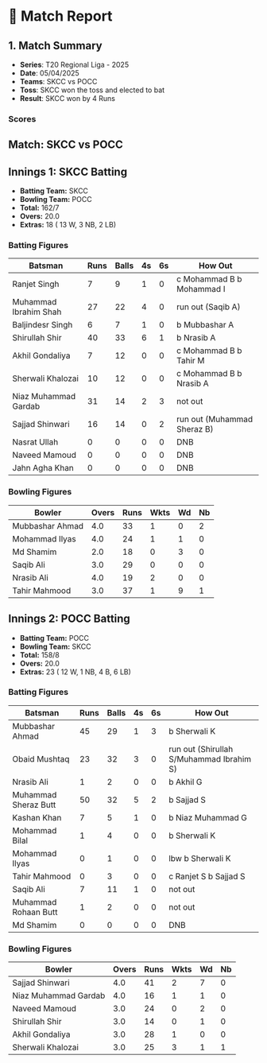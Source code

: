 # 🏏 Match Report

## 1. Match Summary

- **Series**: T20 Regional Liga - 2025  
- **Date**: 05/04/2025  
- **Teams**: SKCC vs POCC  
- **Toss**: SKCC won the toss and elected to bat  
- **Result**: SKCC won by 4 Runs  

### Scores
## Match: SKCC vs POCC

## Innings 1: SKCC Batting

- **Batting Team:** SKCC
- **Bowling Team:** POCC
- **Total:** 162/7
- **Overs:** 20.0
- **Extras:** 18 ( 13 W, 3 NB, 2 LB)

### Batting Figures

| Batsman | Runs | Balls | 4s | 6s | How Out |
|---------|------|-------|----|----|---------|
| Ranjet Singh | 7 | 9 | 1 | 0 | c Mohammad B b Mohammad I |
| Muhammad Ibrahim Shah | 27 | 22 | 4 | 0 | run out (Saqib A)  |
| Baljindesr Singh | 6 | 7 | 1 | 0 | b Mubbashar A |
| Shirullah Shir | 40 | 33 | 6 | 1 | b Nrasib A |
| Akhil Gondaliya | 7 | 12 | 0 | 0 | c Mohammad B b Tahir M |
| Sherwali Khalozai | 10 | 12 | 0 | 0 | c Mohammad B b Nrasib A |
| Niaz Muhammad Gardab | 31 | 14 | 2 | 3 | not out |
| Sajjad Shinwari | 16 | 14 | 0 | 2 | run out (Muhammad Sheraz B)  |
| Nasrat Ullah | 0 | 0 | 0 | 0 | DNB |
| Naveed Mamoud | 0 | 0 | 0 | 0 | DNB |
| Jahn Agha Khan | 0 | 0 | 0 | 0 | DNB |

### Bowling Figures

| Bowler | Overs | Runs | Wkts | Wd | Nb |
|--------|-------|------|------|----|----|
| Mubbashar Ahmad | 4.0 | 33 | 1 | 0 | 2 |
| Mohammad Ilyas | 4.0 | 24 | 1 | 1 | 0 |
| Md Shamim | 2.0 | 18 | 0 | 3 | 0 |
| Saqib Ali | 3.0 | 29 | 0 | 0 | 0 |
| Nrasib Ali | 4.0 | 19 | 2 | 0 | 0 |
| Tahir Mahmood | 3.0 | 37 | 1 | 9 | 1 |

## Innings 2: POCC Batting

- **Batting Team:** POCC
- **Bowling Team:** SKCC
- **Total:** 158/8
- **Overs:** 20.0
- **Extras:** 23 ( 12 W, 1 NB, 4 B, 6 LB)

### Batting Figures

| Batsman | Runs | Balls | 4s | 6s | How Out |
|---------|------|-------|----|----|---------|
| Mubbashar Ahmad | 45 | 29 | 1 | 3 | b Sherwali K |
| Obaid Mushtaq | 23 | 32 | 3 | 0 | run out (Shirullah S/Muhammad Ibrahim S)  |
| Nrasib Ali | 1 | 2 | 0 | 0 | b Akhil G |
| Muhammad Sheraz Butt | 50 | 32 | 5 | 2 | b Sajjad S |
| Kashan Khan | 7 | 5 | 1 | 0 | b Niaz Muhammad G |
| Mohammad Bilal | 1 | 4 | 0 | 0 | b Sherwali K |
| Mohammad Ilyas | 0 | 1 | 0 | 0 | lbw b Sherwali K |
| Tahir Mahmood | 0 | 3 | 0 | 0 | c Ranjet S b Sajjad S |
| Saqib Ali | 7 | 11 | 1 | 0 | not out |
| Muhammad Rohaan Butt | 1 | 2 | 0 | 0 | not out |
| Md Shamim | 0 | 0 | 0 | 0 | DNB |

### Bowling Figures

| Bowler | Overs | Runs | Wkts | Wd | Nb |
|--------|-------|------|------|----|----|
| Sajjad Shinwari | 4.0 | 41 | 2 | 7 | 0 |
| Niaz Muhammad Gardab | 4.0 | 16 | 1 | 1 | 0 |
| Naveed Mamoud | 3.0 | 24 | 0 | 2 | 0 |
| Shirullah Shir | 3.0 | 14 | 0 | 1 | 0 |
| Akhil Gondaliya | 3.0 | 28 | 1 | 0 | 0 |
| Sherwali Khalozai | 3.0 | 25 | 3 | 1 | 1 |
